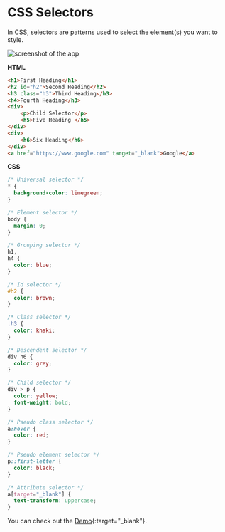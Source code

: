 # CSS Selectors

In CSS, selectors are patterns used to select the element(s) you want to style.

![screenshot of the app](https://raw.githubusercontent.com/praveenorugantitech/praveenorugantitech-css/master/2_Selectors/images/css_selectors.png)

**HTML**

```HTML
<h1>First Heading</h1>
<h2 id="h2">Second Heading</h2>
<h3 class="h3">Third Heading</h3>
<h4>Fourth Heading</h3>
<div>
    <p>Child Selector</p>
    <h5>Five Heading </h5>
</div>
<div>
    <h6>Six Heading</h6>
</div>
<a href="https://www.google.com" target="_blank">Google</a>
```
**CSS**

```CSS
/* Universal selector */
* {
  background-color: limegreen;
}

/* Element selector */
body {
  margin: 0;
}

/* Grouping selector */
h1,
h4 {
  color: blue;
}

/* Id selector */
#h2 {
  color: brown;
}

/* Class selector */
.h3 {
  color: khaki;
}

/* Descendent selector */
div h6 {
  color: grey;
}

/* Child selector */
div > p {
  color: yellow;
  font-weight: bold;
}

/* Pseudo class selector */
a:hover {
  color: red;  
}

/* Pseudo element selector */
p::first-letter {
  color: black;
}

/* Attribute selector */
a[target="_blank"] {
  text-transform: uppercase;
}

```

You can check out the [Demo](https://praveenorugantitech.github.io/praveenorugantitech-css/2_Selectors/Demo){:target="_blank"}.



